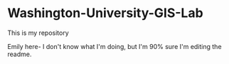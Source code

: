 # Washington-University-GIS-Lab
This is my repository

Emily here- I don't know what I'm doing, but I'm 90% sure I'm editing the readme.




